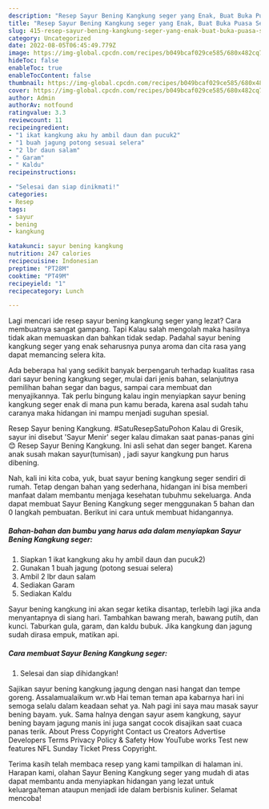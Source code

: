 ```yaml
---
description: "Resep Sayur Bening Kangkung seger yang Enak, Buat Buka Puasa Sempurna"
title: "Resep Sayur Bening Kangkung seger yang Enak, Buat Buka Puasa Sempurna"
slug: 415-resep-sayur-bening-kangkung-seger-yang-enak-buat-buka-puasa-sempurna
category: Uncategorized
date: 2022-08-05T06:45:49.779Z
image: https://img-global.cpcdn.com/recipes/b049bcaf029ce585/680x482cq70/sayur-bening-kangkung-seger-foto-resep-utama.jpg
hideToc: false
enableToc: true
enableTocContent: false
thumbnail: https://img-global.cpcdn.com/recipes/b049bcaf029ce585/680x482cq70/sayur-bening-kangkung-seger-foto-resep-utama.jpg
cover: https://img-global.cpcdn.com/recipes/b049bcaf029ce585/680x482cq70/sayur-bening-kangkung-seger-foto-resep-utama.jpg
author: Admin
authorAv: notfound
ratingvalue: 3.3
reviewcount: 11
recipeingredient:
- "1 ikat kangkung aku hy ambil daun dan pucuk2"
- "1 buah jagung potong sesuai selera"
- "2 lbr daun salam"
- " Garam"
- " Kaldu"
recipeinstructions:

- "Selesai dan siap dinikmati!"
categories:
- Resep
tags:
- sayur
- bening
- kangkung

katakunci: sayur bening kangkung 
nutrition: 247 calories
recipecuisine: Indonesian
preptime: "PT28M"
cooktime: "PT49M"
recipeyield: "1"
recipecategory: Lunch

---
```



Lagi mencari ide resep sayur bening kangkung seger yang lezat? Cara membuatnya sangat gampang. Tapi Kalau salah mengolah maka hasilnya tidak akan memuaskan dan bahkan tidak sedap. Padahal sayur bening kangkung seger yang enak seharusnya punya aroma dan cita rasa yang dapat memancing selera kita.


Ada beberapa hal yang sedikit banyak berpengaruh terhadap kualitas rasa dari sayur bening kangkung seger, mulai dari jenis bahan, selanjutnya pemilihan bahan segar dan bagus, sampai cara membuat dan menyajikannya. Tak perlu bingung kalau ingin menyiapkan sayur bening kangkung seger enak di mana pun kamu berada, karena asal sudah tahu caranya maka hidangan ini mampu menjadi suguhan spesial.

Resep Sayur bening Kangkung. #SatuResepSatuPohon Kalau di Gresik, sayur ini disebut &#39;Sayur Menir&#39; seger kalau dimakan saat panas-panas gini😊 Resep Sayur Bening Kangkung. Ini asli sehat dan seger banget. Karena anak susah makan sayur(tumisan) , jadi sayur kangkung pun harus dibening.


Nah, kali ini kita coba, yuk, buat sayur bening kangkung seger sendiri di rumah. Tetap dengan bahan yang sederhana, hidangan ini bisa memberi manfaat dalam membantu menjaga kesehatan tubuhmu sekeluarga. Anda dapat membuat Sayur Bening Kangkung seger menggunakan 5 bahan dan 0 langkah pembuatan. Berikut ini cara untuk membuat hidangannya.

<!--inarticleads1-->

##### Bahan-bahan dan bumbu yang harus ada dalam menyiapkan Sayur Bening Kangkung seger:

1. Siapkan 1 ikat kangkung aku hy ambil daun dan pucuk2)
1. Gunakan 1 buah jagung (potong sesuai selera)
1. Ambil 2 lbr daun salam
1. Sediakan  Garam
1. Sediakan  Kaldu


Sayur bening kangkung ini akan segar ketika disantap, terlebih lagi jika anda menyantapnya di siang hari. Tambahkan bawang merah, bawang putih, dan kunci. Taburkan gula, garam, dan kaldu bubuk. Jika kangkung dan jagung sudah dirasa empuk, matikan api. 

<!--inarticleads2-->

##### Cara membuat Sayur Bening Kangkung seger:


1. Selesai dan siap dihidangkan!

Sajikan sayur bening kangkung jagung dengan nasi hangat dan tempe goreng. Assalamualaikum wr.wb Hai teman teman apa kabarnya hari ini semoga selalu dalam keadaan sehat ya. Nah pagi ini saya mau masak sayur bening bayam. yuk. Sama halnya dengan sayur asem kangkung, sayur bening bayam jagung manis ini juga sangat cocok disajikan saat cuaca panas terik. About Press Copyright Contact us Creators Advertise Developers Terms Privacy Policy &amp; Safety How YouTube works Test new features NFL Sunday Ticket Press Copyright. 

Terima kasih telah membaca resep yang kami tampilkan di halaman ini. Harapan kami, olahan Sayur Bening Kangkung seger yang mudah di atas dapat membantu anda menyiapkan hidangan yang lezat untuk keluarga/teman ataupun menjadi ide dalam berbisnis kuliner. Selamat mencoba!
